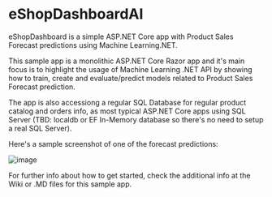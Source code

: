 # eShopDashboardAI
eShopDashboard is a simple ASP.NET Core app with Product Sales Forecast predictions using Machine Learning.NET.

This sample app is a monolithic ASP.NET Core Razor app and it's main focus is to highlight the usage of Machine Learning .NET API by showing how to train, create and evaluate/predict models related to Product Sales Forecast prediction.

The app is also accessiong a regular SQL Database for regular product catalog and orders info, as most typical ASP.NET Core apps using SQL Server (TBD: localdb or EF In-Memory database so there's no need to setup a real SQL Server).

Here's a sample screenshot of one of the forecast predictions:

![image](https://user-images.githubusercontent.com/1712635/39485798-c5760630-4d2e-11e8-851d-cd75780e4b4a.png)

For further info about how to get started, check the additional info at the Wiki or .MD files for this sample app. 


